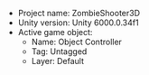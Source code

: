 <!-- UNITY CODE ASSIST INSTRUCTIONS START -->
- Project name: ZombieShooter3D
- Unity version: Unity 6000.0.34f1
- Active game object:
  - Name: Object Controller
  - Tag: Untagged
  - Layer: Default
<!-- UNITY CODE ASSIST INSTRUCTIONS END -->